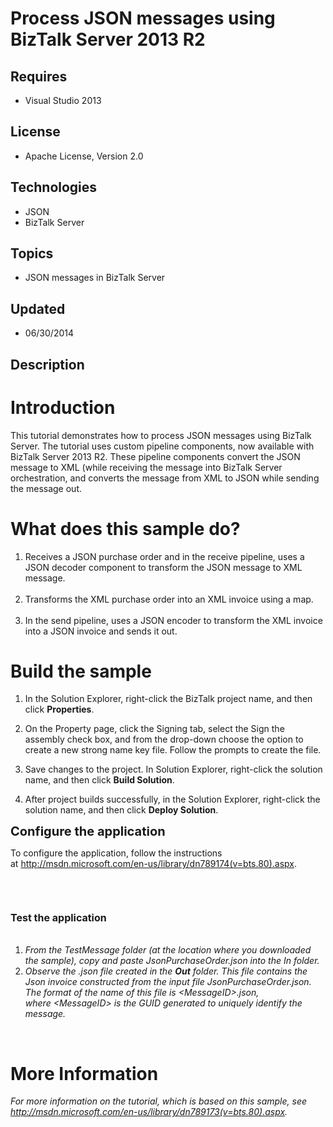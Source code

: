 # Process JSON messages using BizTalk Server 2013 R2
## Requires
- Visual Studio 2013
## License
- Apache License, Version 2.0
## Technologies
- JSON
- BizTalk Server
## Topics
- JSON messages in BizTalk Server
## Updated
- 06/30/2014
## Description

<h1>Introduction</h1>
<p>This tutorial demonstrates how to process JSON messages using BizTalk Server. The tutorial uses custom pipeline components, now available with BizTalk Server 2013 R2. These pipeline components convert the JSON message to XML (while receiving the message
 into BizTalk Server orchestration, and converts the message from XML to JSON while sending the message out.</p>
<h1>What does this sample do?</h1>
<ol class="ordered">
<li>Receives a JSON purchase order and in the receive pipeline, uses a JSON decoder component to transform the JSON message to XML message.<br>
<br>
</li><li>Transforms the XML purchase order into an XML invoice using a map.<br>
<br>
</li><li>In the send pipeline, uses a JSON encoder to transform the XML invoice into a JSON invoice and sends it out.
</li></ol>
<h1>Build the sample</h1>
<ol class="ordered">
<li>
<p>In the Solution Explorer, right-click the BizTalk project name, and then click
<strong>Properties</strong>.</p>
</li><li>
<p>On the Property page, click the Signing tab, select the Sign the assembly check box, and from the drop-down choose the option to create a new strong name key file. Follow the prompts to create the file.</p>
</li><li>
<p>Save changes to the project. In Solution Explorer, right-click the solution name, and then click
<strong>Build Solution</strong>.</p>
</li><li>
<p>After project builds successfully, in the Solution Explorer, right-click the solution name, and then click
<strong>Deploy Solution</strong>.</p>
</li></ol>
<p><span style="font-size:20px; font-weight:bold">Configure the application</span></p>
<p>To configure the application, follow the instructions at&nbsp;<a href="http://msdn.microsoft.com/en-us/library/dn789174(v=bts.80).aspx" target="_blank">http://msdn.microsoft.com/en-us/library/dn789174(v=bts.80).aspx</a>.</p>
<p>&nbsp;</p>
<h1><span style="font-size:medium"><span style="line-height:15px">Test the application</span><em style="font-size:10px">&nbsp;</em></span></h1>
<ol>
<em>&nbsp;</em>
<li><em>From the TestMessage folder (at the location where you downloaded the sample), copy and paste JsonPurchaseOrder.json into the In folder.
</em></li><li><em>Observe the .json file created in the&nbsp;<strong>Out</strong>&nbsp;folder. This file contains the Json invoice constructed from the input file JsonPurchaseOrder.json. The format of the name of this file is &lt;<em>MessageID</em>&gt;.json, where&nbsp;<em>&lt;MessageID&gt;</em>&nbsp;is
 the GUID generated to uniquely identify the message.</em> </li></ol>
<p><em><br>
</em></p>
<ul>
</ul>
<h1>More Information</h1>
<p><em>For more information on the tutorial, which is based on this sample, see <a href="http://msdn.microsoft.com/en-us/library/dn789173(v=bts.80).aspx" target="_blank">
http://msdn.microsoft.com/en-us/library/dn789173(v=bts.80).aspx</a>.&nbsp;</em></p>
